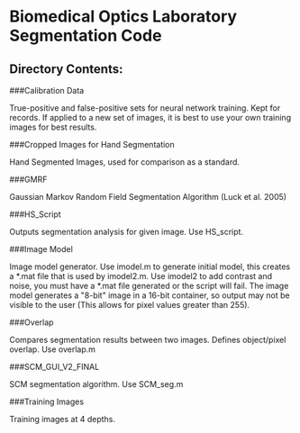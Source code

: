 Biomedical Optics Laboratory Segmentation Code
==============================================
Directory Contents:
-------------------

###Calibration Data

True-positive and false-positive sets for neural network training. Kept for records. If applied to a new set of images, it is best to use your own training images for best results.

###Cropped Images for Hand Segmentation

Hand Segmented Images, used for comparison as a standard.

###GMRF

Gaussian Markov Random Field Segmentation Algorithm (Luck et al. 2005)

###HS_Script

Outputs segmentation analysis for given image. Use HS_script.

###Image Model

Image model generator. Use imodel.m to generate initial model, this creates a *.mat file that is used by imodel2.m. Use imodel2 to add contrast and noise, you must have a *.mat file generated or the script will fail. The image model generates a "8-bit" image in a 16-bit container, so output may not be visible to the user (This allows for pixel values greater than 255).

###Overlap

Compares segmentation results between two images. Defines object/pixel overlap. Use overlap.m

###SCM_GUI_V2_FINAL

SCM segmentation algorithm. Use SCM_seg.m

###Training Images

Training images at 4 depths. 

